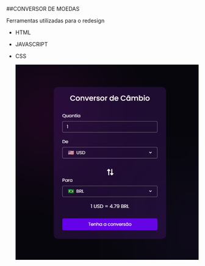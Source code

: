 ##CONVERSOR DE MOEDAS

 Ferramentas utilizadas para o redesign
- HTML
- JAVASCRIPT
- CSS



  <img alt="PrintSite" title="#PrintSite" src="./site/siteprint.png" />
